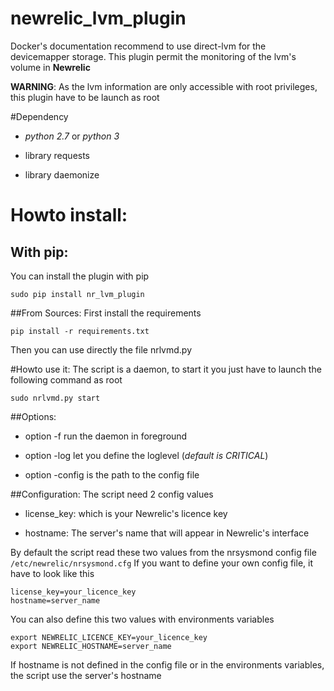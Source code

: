 # newrelic_lvm_plugin

Docker's documentation recommend to use direct-lvm for the devicemapper storage.
This plugin permit the monitoring of the lvm's volume in **Newrelic**

**WARNING**: As the lvm information are only accessible with root privileges, this plugin have to be launch as root

#Dependency
* _python 2.7_ or _python 3_
- library requests
+ library daemonize

# Howto install:
## With pip:
You can install the plugin with pip 
```shell
sudo pip install nr_lvm_plugin
```

##From Sources:
First install the requirements
```shell
pip install -r requirements.txt
```

Then you can use directly the file nrlvmd.py

#Howto use it:
The script is a daemon, to start it you just have to launch the following command as root
```shell
sudo nrlvmd.py start
```

##Options:
* option -f run the daemon in foreground
- option -log let you define the loglevel (_default is CRITICAL_)
+ option -config is the path to the config file

##Configuration:
The script need 2 config values
* license_key: which is your Newrelic's licence key
+ hostname: The server's name that will appear in Newrelic's interface

By default the script read these two values from the nrsysmond config file `/etc/newrelic/nrsysmond.cfg`
If you want to define your own config file, it have to look like this
```shell
license_key=your_licence_key
hostname=server_name
```

You can also define this two values with environments variables
```shell
export NEWRELIC_LICENCE_KEY=your_licence_key
export NEWRELIC_HOSTNAME=server_name
```

If hostname is not defined in the config file or in the environments variables, the script use the server's hostname